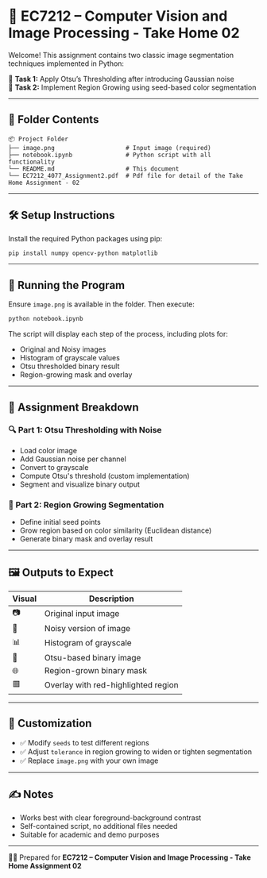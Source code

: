 # 📘 EC7212 – Computer Vision and Image Processing - Take Home 02

Welcome! This assignment contains two classic image segmentation techniques implemented in Python:

🔹 **Task 1:** Apply Otsu’s Thresholding after introducing Gaussian noise  
🔹 **Task 2:** Implement Region Growing using seed-based color segmentation

---

## 📁 Folder Contents

```
📦 Project Folder
├── image.png                    # Input image (required)
├── notebook.ipynb               # Python script with all functionality
└── README.md                    # This document
└── EC7212_4077_Assignment2.pdf  # Pdf file for detail of the Take Home Assignment - 02

```

---

## 🛠️ Setup Instructions

Install the required Python packages using pip:

```bash
pip install numpy opencv-python matplotlib
```

---

## 🚀 Running the Program

Ensure `image.png` is available in the folder. Then execute:

```bash
python notebook.ipynb
```

The script will display each step of the process, including plots for:

- Original and Noisy images
- Histogram of grayscale values
- Otsu thresholded binary result
- Region-growing mask and overlay

---

## 🧠 Assignment Breakdown

### 🔍 Part 1: Otsu Thresholding with Noise

- Load color image
- Add Gaussian noise per channel
- Convert to grayscale
- Compute Otsu's threshold (custom implementation)
- Segment and visualize binary output

### 🌱 Part 2: Region Growing Segmentation

- Define initial seed points
- Grow region based on color similarity (Euclidean distance)
- Generate binary mask and overlay result

---

## 🖼️ Outputs to Expect

| Visual | Description                  |
|--------|------------------------------|
| 📷     | Original input image         |
| 🎨     | Noisy version of image       |
| 📊     | Histogram of grayscale       |
| 🔲     | Otsu-based binary image      |
| 🌐     | Region-grown binary mask     |
| 🟥     | Overlay with red-highlighted region |

---

## 🔧 Customization

- ✅ Modify `seeds` to test different regions
- ✅ Adjust `tolerance` in region growing to widen or tighten segmentation
- ✅ Replace `image.png` with your own image

---

## ✍️ Notes

- Works best with clear foreground-background contrast
- Self-contained script, no additional files needed
- Suitable for academic and demo purposes

---

👨‍💻 Prepared for **EC7212 – Computer Vision and Image Processing - Take Home Assignment 02**

